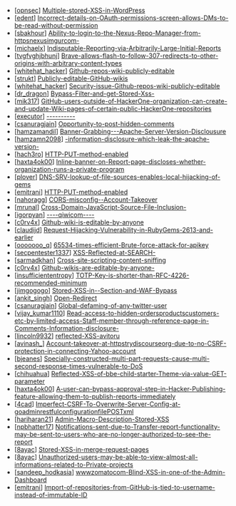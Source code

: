 * [[opnsec](https://hackerone.com/opnsec)] [Multiple-stored-XSS-in-WordPress](https://hackerone.com/reports/221507)
* [[edent](https://hackerone.com/edent)] [Incorrect-details-on-OAuth-permissions-screen-allows-DMs-to-be-read-without-permission](https://hackerone.com/reports/434763)
* [[sbakhour](https://hackerone.com/sbakhour)] [Ability-to-login-to-the-Nexus-Repo-Manager-from-httpsnexusimgurcom-](https://hackerone.com/reports/435457)
* [[michaelx](https://hackerone.com/michaelx)] [Indisputable-Reporting-via-Arbitrarily-Large-Initial-Reports](https://hackerone.com/reports/397194)
* [[tvgfvghjbhunj](https://hackerone.com/tvgfvghjbhunj)] [Brave-allows-flash-to-follow-307-redirects-to-other-origins-with-arbitrary-content-types](https://hackerone.com/reports/449478)
* [[whitehat_hacker](https://hackerone.com/whitehat_hacker)] [Github-repos-wiki-publicly-editable](https://hackerone.com/reports/461429)
* [[strukt](https://hackerone.com/strukt)] [Publicly-editable-GitHub-wikis](https://hackerone.com/reports/460121)
* [[whitehat_hacker](https://hackerone.com/whitehat_hacker)] [Security-issue-Github-repos-wiki-publicly-editable](https://hackerone.com/reports/461345)
* [[dr_dragon](https://hackerone.com/dr_dragon)] [Bypass-Filter-and-get-Stored-Xss-](https://hackerone.com/reports/299424)
* [[mik317](https://hackerone.com/mik317)] [GitHub-users-outside-of-HackerOne-organization-can-create-and-update-Wiki-pages-of-certain-public-HackerOne-repositories](https://hackerone.com/reports/459634)
* [[executor](https://hackerone.com/executor)] [----------](https://hackerone.com/reports/363809)
* [[csanuragjain](https://hackerone.com/csanuragjain)] [Opportunity-to-post-hidden-comments](https://hackerone.com/reports/434202)
* [[hamzamandil](https://hackerone.com/hamzamandil)] [Banner-Grabbing---Apache-Server-Version-Disclousure](https://hackerone.com/reports/460556)
* [[hamzamn2098](https://hackerone.com/hamzamn2098)] [-information-disclosure-which-leak-the-apache-version-](https://hackerone.com/reports/460530)
* [[hach3ro](https://hackerone.com/hach3ro)] [HTTP-PUT-method-enabled](https://hackerone.com/reports/460642)
* [[haxta4ok00](https://hackerone.com/haxta4ok00)] [Inline-banner-on-Report-page-discloses-whether-organization-runs-a-private-program](https://hackerone.com/reports/452973)
* [[plover](https://hackerone.com/plover)] [DNS-SRV-lookup-of-file-sources-enables-local-hijacking-of-gems](https://hackerone.com/reports/411519)
* [[emitrani](https://hackerone.com/emitrani)] [HTTP-PUT-method-enabled](https://hackerone.com/reports/369581)
* [[nahoragg](https://hackerone.com/nahoragg)] [CORS-misconfig--Account-Takeover](https://hackerone.com/reports/426147)
* [[mrunal](https://hackerone.com/mrunal)] [Cross-Domain-JavaScript-Source-File-Inclusion-](https://hackerone.com/reports/307681)
* [[igorpyan](https://hackerone.com/igorpyan)] [----qiwicom----](https://hackerone.com/reports/420163)
* [[c0rv4x](https://hackerone.com/c0rv4x)] [Github-wiki-is-editable-by-anyone](https://hackerone.com/reports/457009)
* [[claudijd](https://hackerone.com/claudijd)] [Request-Hijacking-Vulnerability-in-RubyGems-2613-and-earlier](https://hackerone.com/reports/274267)
* [[ooooooo_q](https://hackerone.com/ooooooo_q)] [65534-times-efficient-Brute-force-attack-for-apikey](https://hackerone.com/reports/449356)
* [[secpentester1337](https://hackerone.com/secpentester1337)] [XSS-Reflected-at-SEARCH-](https://hackerone.com/reports/429647)
* [[sarmadkhan](https://hackerone.com/sarmadkhan)] [Cross-site-scripting-content-sniffing](https://hackerone.com/reports/438953)
* [[c0rv4x](https://hackerone.com/c0rv4x)] [Github-wikis-are-editable-by-anyone-](https://hackerone.com/reports/457032)
* [[insufficiententropy](https://hackerone.com/insufficiententropy)] [TOTP-Key-is-shorter-than-RFC-4226-recommended-minimum](https://hackerone.com/reports/435648)
* [[jimgogogo](https://hackerone.com/jimgogogo)] [Stored-XSS-in--Section-and-WAF-Bypass](https://hackerone.com/reports/382625)
* [[ankit_singh](https://hackerone.com/ankit_singh)] [Open-Redirect](https://hackerone.com/reports/311330)
* [[csanuragjain](https://hackerone.com/csanuragjain)] [Global-defaming-of-any-twitter-user](https://hackerone.com/reports/434689)
* [[vijay_kumar1110](https://hackerone.com/vijay_kumar1110)] [Read-access-to-hidden-ordersproductscustomers-etc-by-limited-access-Staff-member-through-reference-page-in-Comments-Information-disclosure-](https://hackerone.com/reports/154405)
* [[lincoln9932](https://hackerone.com/lincoln9932)] [reflected-XSS-avitoru](https://hackerone.com/reports/344429)
* [[avinash_](https://hackerone.com/avinash_)] [Account-takeover-at-httpstrydiscourseorg-due-to-no-CSRF-protection-in-connecting-Yahoo-account](https://hackerone.com/reports/423022)
* [[bjeanes](https://hackerone.com/bjeanes)] [Specially-constructed-multi-part-requests-cause-multi-second-response-times-vulnerable-to-DoS](https://hackerone.com/reports/431561)
* [[chihuahua](https://hackerone.com/chihuahua)] [Reflected-XSS-of-bbe-child-starter-Theme-via-value-GET-parameter](https://hackerone.com/reports/335735)
* [[haxta4ok00](https://hackerone.com/haxta4ok00)] [A-user-can-bypass-approval-step-in-Hacker-Publishing-feature-allowing-them-to-publish-reports-immediately](https://hackerone.com/reports/452959)
* [[4cad](https://hackerone.com/4cad)] [Imperfect-CSRF-To-Overwrite-Server-Config-at-goadminrestfulconfigurationfilePOSTxml](https://hackerone.com/reports/240048)
* [[hariharan21](https://hackerone.com/hariharan21)] [Admin-Macro-Description-Stored-XSS](https://hackerone.com/reports/392457)
* [[npbhatter17](https://hackerone.com/npbhatter17)] [Notifications-sent-due-to-Transfer-report-functionality-may-be-sent-to-users-who-are-no-longer-authorized-to-see-the-report](https://hackerone.com/reports/442843)
* [[8ayac](https://hackerone.com/8ayac)] [Stored-XSS-in-merge-request-pages](https://hackerone.com/reports/409380)
* [[8ayac](https://hackerone.com/8ayac)] [Unauthorized-users-may-be-able-to-view-almost-all-informations-related-to-Private-projects](https://hackerone.com/reports/407763)
* [[sandeep_hodkasia](https://hackerone.com/sandeep_hodkasia)] [wwwzomatocom-Blind-XSS-in-one-of-the-Admin-Dashboard](https://hackerone.com/reports/419731)
* [[emitrani](https://hackerone.com/emitrani)] [Import-of-repositories-from-GitHub-is-tied-to-username-instead-of-immutable-ID](https://hackerone.com/reports/452920)
